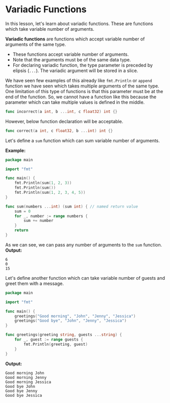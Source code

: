 # Variadic Functions

In this lesson, let's learn about variadic functions. These are functions which take variable number of arguments.

**Variadic functions** are functions which accept variable number of arguments of the same type. 

- These functions accept variable number of arguments.
- Note that the arguments must be of the same data type. 
- For declaring variadic function, the type parameter is preceded by elipsis (`...`). The variadic argument will be stored in a slice.

We have seen few examples of this already like `fmt.Println` or `append` function we have seen which takes multiple arguments of the same type. One limitation of this type of functions is that this parameter must be at the end of the function. So, we cannot have a function like this because the parameter which can take multiple values is defined in the middle. 

```go
func incorrect(a int, b ...int, c float32) int {}
```
However, below function declaration will be acceptable.

```go
func correct(a int, c float32, b ...int) int {}
```

Let's define a `sum` function which can sum variable number of arguments.

**Example:**

```go
package main

import "fmt"

func main() {
	fmt.Println(sum(1, 2, 3))
	fmt.Println(sum())
	fmt.Println(sum(1, 2, 3, 4, 5))
}

func sum(numbers ...int) (sum int) { // named return value
	sum = 0
	for _, number := range numbers {
		sum += number
	}
	return
}
```

As we can see, we can pass any number of arguments to the `sum` function.
**Output:**

```output{ lineNos=false }
6
0
15
```

Let's define another function which can take variable number of guests and greet them with a message.

```go
package main

import "fmt"

func main() {
	greetings("Good morning", "John", "Jenny", "Jessica")
	greetings("Good bye", "John", "Jenny", "Jessica")
}

func greetings(greeting string, guests ...string) {
	for _, guest := range guests {
		fmt.Println(greeting, guest)
	}
}
```

**Output:**

```output{ lineNos=false }
Good morning John
Good morning Jenny
Good morning Jessica
Good bye John
Good bye Jenny
Good bye Jessica
```



